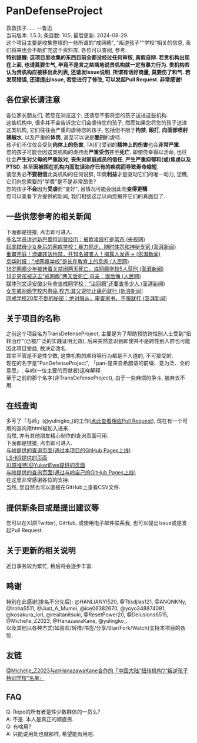 # PanDefenseProject

救救孩子...... --鲁迅  
当前版本: 1.5.3; 条目数: 105; 最后更新: 2024-08-29.  
这个项目主要是收集整理的一些所谓的"戒网瘾", "叛逆孩子""学校"相关的信息, 我们将来也会不断扩充这个资料库. 各位可以查阅, 参考.  
**特别提醒: 这项目里收集的东西目前全都没经过任何审核, 真假自辩. 若贵机构出现在上面, 也请莫要生气, 毕竟不是言之凿凿地说贵机构就一定有暴力行为. 贵机构若认为贵机构应被移出此列表, 还请发Issue说明. 所谓有话好商量, 莫要伤了和气. 若发现错误, 还请提出Issue, 若您进行了修改, 可以发起Pull Request. 非常感谢!**  

## 各位家长请注意

各位家长朋友们, 若您在浏览这个, 还请您不要将您的孩子送进这些机构.  
这些机构中, 很多并不会告诉您它们会虐待您的孩子, 然而如果您将您的孩子送进这类机构, 它们往往会严重的虐待您的孩子, 包括但不限于**拘禁**, **殴打**, **向面部喷射辣椒水**, 以及严重的**体罚**, 甚至可以说是**酷刑**的虐待.  
孩子们不仅仅会受到**肉体上的伤害**, TA(们)受到的**精神上的伤害**也会**非常严重**.  
您的孩子可能会因这类机构的虐待而**严重受伤**甚至**死亡**. 即使侥幸得以活命, 也往往会**产生对父母的严重敌对**, **丧失对家庭成员的信任**, **产生严重抑郁和(或)焦虑以及PTSD**, 甚至**因被困在机构内而耽误治疗已有的疾病而导致寿命缩短**.  
请您务必**不要相信**此类机构的任何说辞, 毕竟**利益**才是驱动它们的唯一动力, 您瞧, 它们向您索要的"学费"是不是非常昂贵?  
您的孩子**不会**因为**受虐**而"变好", 且情况可能会因此而**变得更糟**.  
您可以查看下方提供的新闻, 我们相信这足以向您揭开它们的真面目了.  

## 一些供您参考的相关新闻

下面都是链接, 点击即可进入.  
[多名学员讲述新巴蜀特训营经历：被欺凌殴打是常态 (央视网)](https://news.cctv.com/2024/08/18/ARTIjq41Ia4U5awvNCpsW5GU240818.shtml)  
[起底弑母少女身后的网戒学校：暴力抓走、随时体罚和神秘专家 (澎湃新闻)](https://www.thepaper.cn/newsDetail_forward_1532141)  
[重审开庭！涉嫌非法拘禁，共19名被害人！揭露人发声→ (澎湃新闻)](https://www.thepaper.cn/newsDetail_forward_22537961)  
[京华时报：“戒网瘾学校”是长在教育上的息肉 (人民网)](http://opinion.people.com.cn/n1/2016/1013/c1003-28774889.html)  
[18岁网瘾少年被铐着关禁闭两天死亡，戒网瘾学校5人获刑 (澎湃新闻)](https://www.thepaper.cn/newsDetail_forward_3014515)  
[18岁男孩被送去“戒网瘾”两天后死亡 母亲：很后悔 (人民网)](http://it.people.com.cn/n1/2019/0224/c1009-30898697.html)  
[媒体刊文评安徽少年命丧戒网学校：“治网瘾”还要害多少人 (澎湃新闻)](https://www.thepaper.cn/newsDetail_forward_1766244)  
[女生戒网瘾学校内患癌 校方:其父说吃止痛药就行 (新浪新闻)](https://news.sina.com.cn/s/2018-06-15/doc-ihcyszrz8019023.shtml)  
[网戒学校20年不倒的秘密：绝对服从，审查家书，不服就打 (澎湃新闻)](https://www.thepaper.cn/newsDetail_forward_1540331)  

## 关于项目的名称

之前这个项目名为TransDefenseProject, 主要是为了帮助预防跨性别人士受到"扭转治疗"(已被广泛的实践证明无效), 后来突然意识到即使并不是跨性别人群也可能因此项目受益, 故决定改名.  
其实不管是不是性少数, 这类机构的虐待等行为都是不人道的, 不可接受的.  
现在的名字是"PanDefenseProject", 「pan-是来自希腊语的前缀、意为泛、全的意思」, 与岭(一位主要的贡献者)这样解释.  
至于之前的那个名字(非TransDefenseProject), 由于一些麻烦的争斗, 被弃去不用.  

## 在线查询

多亏了「与岭」(@yulingko_)的工作([点此查看相应Pull Request](https://github.com/FunctionSir/PanDefenseProject/pull/5)), 现在有一个可用的查询用html被加入进来.  
当然, 亦有其他朋友精心制作的查询页面可用.  
下面都是链接, 点击即可进入.  
[与岭提供的查询页面(通过本项目的GitHub Pages上线)](https://functionsir.github.io/PanDefenseProject/search.html)  
[LS-KR提供的页面](https://ovoneko.github.io/TDP-FT/)  
[X(原推特)@YukariEwe提供的页面](https://unknown-list.0x7f.cc/)  
[与岭提供的查询页面(通过与岭自己的GitHub Pages上线)](https://xioi.github.io/save_trans/search.html)  
在这里非常感谢各位的支持.  
当然, 您自然也可以直接在GitHub上查看CSV文件.  

## 提供新条目或是提出建议等

您可以在X(原Twitter), GitHub, 或使用电子邮件联系我, 也可以提出Issue或是发起Pull Request.  

## 关于更新的相关说明

近日事务较为繁忙, 稍后将会逐步丰富.  

## 鸣谢

特别在此感谢(排名不分先后):
@HANLIANYI520, @Ttisdjlas121, @ANQNKNy, @IrohaS511, @Just_A_Mumei, @ice06382670, @yoyo348874091, @kosakura_iori, @realtanitsuki, @ResetPower20, @Delusions6515, @Michelle_Z2023, @HanazawaKane, @yulingko_.  
以及其他以各种方式(如喜欢/转推/书签/分享/Star/Fork/Watch)支持本项目的各位.  

## 友链

[@Michelle_Z2023与@HanazawaKane合作的「中国大陆“扭转机构”/“叛逆孩子特训学校”名单」](https://docs.google.com/spreadsheets/d/1Rjkmz-AIxcces74KK---tg5e-hIZiYgusUtLl2jfVUg/)  

## FAQ

Q: Repo的所有者是性少数群体的一员么?  
A: 不是. 本人是真正的顺直男.  
Q: 有啥用?  
A: 只能说用处也就那样, 希望能有用吧.  
